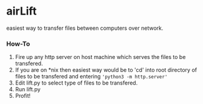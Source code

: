 airLift
=======

easiest way to transfer files between computers over network.

### How-To
1. Fire up any http server on host machine which serves the files to be transfered.
2. If you are on *nix then easiest way would be to 'cd' into root directory of files to be transfered and entering
    ```'python3 -m http.server'```
3. Edit lift.py to select type of files to be transfered.
4. Run lift.py
5. Profit!
